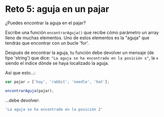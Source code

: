 # Reto 5: aguja en un pajar

¿Puedes encontrar la aguja en el pajar?

Escribe una función `encontrarAguja()` que recibe cómo parámetro un array lleno de muchas elementos. Uno de estos elementos es la "aguja" que tendrás que encontrar con un bucle 'for'.


Después de encontrar la aguja, tu función debe devolver un mensaje (de tipo 'string') que dice: `"La aguja se ha encontrado en la posición x"`, la `x` siendo el índice dónde se haya localizado la aguja.

Así que esto...:

```js
var pajar = ['hay', 'rabbit', 'needle', 'hat'];

encontrarAguja(pajar);
```

...debe devolver:

```js
'La aguja se ha encontrado en la posición 2'
```
